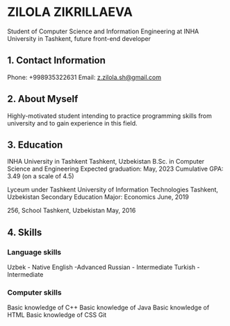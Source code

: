 # ZILOLA ZIKRILLAEVA
Student of Computer Science and Information Engineering at INHA University in Tashkent, future front-end developer

## 1. Contact Information
  Phone: +998935322631
  Email: z.zilola.sh@gmail.com

## 2. About Myself
Highly-motivated student intending to practice programming skills from university and to gain experience in this field. 

## 3. Education
INHA University in Tashkent
  Tashkent, Uzbekistan
  B.Sc. in Computer Science and Engineering
  Expected graduation: May, 2023
  Cumulative GPA: 3.49 (on a scale of 4.5)

Lyceum under Tashkent University of Information Technologies
  Tashkent, Uzbekistan
  Secondary Education
  Major: Economics 
  June, 2019

256, School 
  Tashkent, Uzbekistan
  May, 2016

## 4. Skills

### Language skills
 Uzbek - Native
 English -Advanced
 Russian - Intermediate
 Turkish - Intermediate

### Computer skills
 Basic knowledge of C++
 Basic knowledge of Java
 Basic knowledge of HTML
 Basic knowledge of CSS
 Git